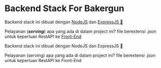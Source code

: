 # Backend Stack For Bakergun 

Backend stack ini dibuat dengan [NodeJS](https://nodejs.org) dan [ExpressJS 🚀](https://expressjs.com)

Pelayanan (***serving***) apa yang ada di dalam project ini? file berextensi .json untuk keperluan RestAPI ke [Front-End](https://github.com/sanengineer/backergun)

Backend stack ini dibuat dengan NodeJS dan ExpressJS 🚀

Pelayanan (serving) apa yang ada di dalam project ini? file berextensi .json untuk keperluan RestAPI ke Front-End